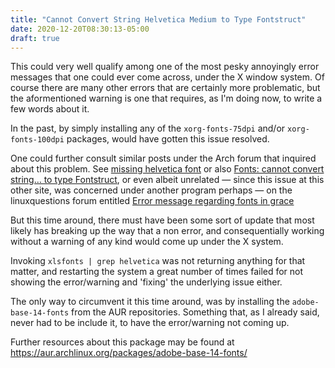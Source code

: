 ```yaml
---
title: "Cannot Convert String Helvetica Medium to Type Fontstruct"
date: 2020-12-20T08:30:13-05:00
draft: true
---
```


This could very well qualify among one of the most pesky annoyingly error messages that one could ever come across, under the X window system. Of course there are many other errors that are certainly more problematic, but the aformentioned warning is one that requires, as I'm doing now, to write a few words about it. 

In the past, by simply installing any of the `xorg-fonts-75dpi` and/or `xorg-fonts-100dpi` packages, would have gotten this issue resolved. 
 
One could further consult similar posts under the Arch forum that inquired about this problem. See <a href="https://bbs.archlinux.org/viewtopic.php?id=21713" target="_blank"> missing helvetica font</a> or also <a href="https://bbs.archlinux.org/viewtopic.php?id=189463" target="_blank">Fonts: cannot convert string… to type Fontstruct</a>, or even albeit unrelated — since this issue at this other site, was concerned under another program perhaps — on the linuxquestions forum entitled <a href="https://www.linuxquestions.org/questions/linux-software-2/error-message-regarding-fonts-in-grace-943919/" target="_blank"> Error message regarding fonts in grace</a> 

But this time around, there must have been some sort of update that most likely has breaking up the way that a non error, and consequentially working without a warning of any kind would come up under the X system. 

Invoking `xlsfonts | grep helvetica` was not returning anything for that matter, and restarting the system a great number of times failed for not showing the error/warning and 'fixing' the underlying issue either. 

The only way to circumvent it this time around, was by installing the `adobe-base-14-fonts` from the AUR repositories. Something that, as I already said, never had to be include it, to have the error/warning not coming up.

Further resources about this package may be found at https://aur.archlinux.org/packages/adobe-base-14-fonts/
